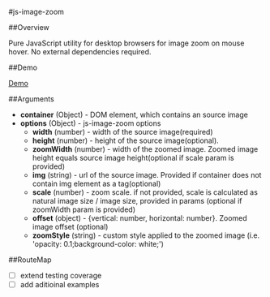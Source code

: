 #js-image-zoom


##Overview

Pure JavaScript utility for desktop browsers for image zoom on mouse hover. No external dependencies required.

##Demo

[Demo](http://malaman.github.io/js-image-zoom/example)

##Arguments

- **container** (Object) - DOM element, which contains an source image
- **options** (Object) - js-image-zoom options
    * **width** (number) - width of the source image(required)
    * **height** (number) - height of the source image(optional).
    * **zoomWidth** (number) - width of the zoomed image. Zoomed image height equals source image height(optional if scale param is provided)
    * **img** (string) - url of the source image. Provided if container does not contain img element as a tag(optional)    
    * **scale** (number) - zoom scale. if not provided, scale is calculated as natural image size / image size, provided in params (optional if zoomWidth param is provided)
    * **offset** (object) - {vertical: number, horizontal: number}. Zoomed image offset (optional)
    * **zoomStyle** (string) - custom style applied to the zoomed image (i.e. 'opacity: 0.1;background-color: white;')

##RouteMap

- [ ] extend testing coverage
- [ ] add aditioinal examples
